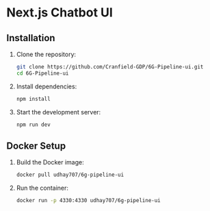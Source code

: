 # Next.js Chatbot UI

## Installation
1. Clone the repository:
   ```sh
   git clone https://github.com/Cranfield-GDP/6G-Pipeline-ui.git
   cd 6G-Pipeline-ui
   ```
2. Install dependencies:
   ```sh
   npm install
   ```
3. Start the development server:
   ```sh
   npm run dev
   ```

## Docker Setup
1. Build the Docker image:
   ```sh
   docker pull udhay707/6g-pipeline-ui
   ```
2. Run the container:
   ```sh
   docker run -p 4330:4330 udhay707/6g-pipeline-ui
   ```
